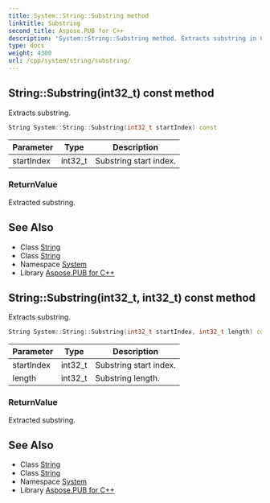 ```yaml
---
title: System::String::Substring method
linktitle: Substring
second_title: Aspose.PUB for C++
description: 'System::String::Substring method. Extracts substring in C++.'
type: docs
weight: 4300
url: /cpp/system/string/substring/
---
```

## String::Substring(int32_t) const method


Extracts substring.

```cpp
String System::String::Substring(int32_t startIndex) const
```


| Parameter | Type | Description |
| --- | --- | --- |
| startIndex | int32_t | Substring start index. |

### ReturnValue

Extracted substring.

## See Also

* Class [String](../)
* Class [String](../)
* Namespace [System](../../)
* Library [Aspose.PUB for C++](../../../)
## String::Substring(int32_t, int32_t) const method


Extracts substring.

```cpp
String System::String::Substring(int32_t startIndex, int32_t length) const
```


| Parameter | Type | Description |
| --- | --- | --- |
| startIndex | int32_t | Substring start index. |
| length | int32_t | Substring length. |

### ReturnValue

Extracted substring.

## See Also

* Class [String](../)
* Class [String](../)
* Namespace [System](../../)
* Library [Aspose.PUB for C++](../../../)

